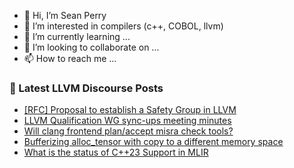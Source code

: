 - 👋 Hi, I’m Sean Perry
- 👀 I’m interested in compilers (c++, COBOL, llvm)
- 🌱 I’m currently learning ...
- 💞️ I’m looking to collaborate on ...
- 📫 How to reach me ...

<!---
s66perry/s66perry is a ✨ special ✨ repository because its `README.md` (this file) appears on your GitHub profile.
You can click the Preview link to take a look at your changes.
--->
### 📕 Latest LLVM Discourse Posts

<!-- DISCOURSE-LLVM:START -->
- [[RFC] Proposal to establish a Safety Group in LLVM](https://discourse.llvm.org/t/rfc-proposal-to-establish-a-safety-group-in-llvm/86916?page=4#post_81)
- [LLVM Qualification WG sync-ups meeting minutes](https://discourse.llvm.org/t/llvm-qualification-wg-sync-ups-meeting-minutes/87148#post_4)
- [Will clang frontend plan/accept misra check tools?](https://discourse.llvm.org/t/will-clang-frontend-plan-accept-misra-check-tools/84754?page=2#post_38)
- [Bufferizing alloc_tensor with copy to a different memory space](https://discourse.llvm.org/t/bufferizing-alloc-tensor-with-copy-to-a-different-memory-space/87686#post_3)
- [What is the status of C++23 Support in MLIR](https://discourse.llvm.org/t/what-is-the-status-of-c-23-support-in-mlir/87674#post_5)
<!-- DISCOURSE-LLVM:END -->
